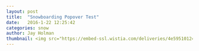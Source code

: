 ```yaml
---
layout: post
title:  "Snowboarding Popover Test"
date:   2016-1-22 12:25:42
categories: snow
author: Jay Holman
thumbnail: <img src="https://embed-ssl.wistia.com/deliveries/4e595101247a27b735a082e691629d16b4bb46a9.jpg?image_play_button=true&image_play_button_color=7b796ae0&image_crop_resized=450x253" alt="Stowe Snowboarding" width="100%" height="100%" /></a>
---
```

<div>
<script charset="ISO-8859-1" src="//fast.wistia.com/assets/external/E-v1.js" async></script><div class="wistia_responsive_padding" style="padding:56.25% 0 0 0;position:relative;"><div class="wistia_responsive_wrapper" style="height:100%;left:0;position:absolute;top:0;width:100%;"><span class="wistia_embed wistia_async_x8limh6a4b popover=true popoverAnimateThumbnail=true videoFoam=true" style="display:inline-block;height:100%;width:100%">&nbsp;</span></div></div>
</div>
